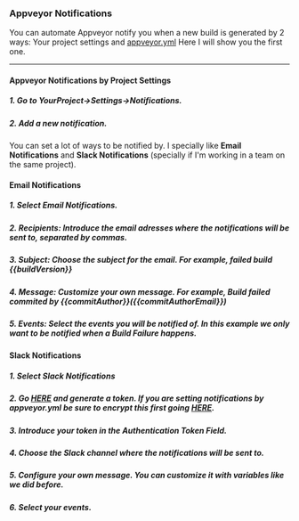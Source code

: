 ### Appveyor Notifications <br>

You can automate Appveyor notify you when a new build is generated by 2 ways: Your project settings and [appveyor.yml](https://www.appveyor.com/docs/notifications/)
Here I will show you the first one.

---

#### Appveyor Notifications by Project Settings <br>

##### 1. Go to YourProject->Settings->Notifications.
##### 2. Add a new notification.

You can set a lot of ways to be notified by. I specially like **Email Notifications** and **Slack Notifications** (specially if I'm working in a team on the same project).

  #### Email Notifications
  
 ##### 1. Select Email Notifications.
 ##### 2. Recipients: Introduce the email adresses where the notifications will be sent to, separated by commas.
 ##### 3. Subject: Choose the subject for the email. For example, failed build {{buildVersion}}
 ##### 4. Message: Customize your own message. For example, Build failed commited by {{commitAuthor}}({{commitAuthorEmail}})
 ##### 5. Events: Select the events you will be notified of. In this example we only want to be notified when a Build Failure happens.
  
  #### Slack Notifications
  
 ##### 1. Select Slack Notifications
 ##### 2. Go [HERE](https://api.slack.com/custom-integrations/legacy-tokens) and generate a token. If you are setting notifications by appveyor.yml be sure to encrypt this first going [HERE](https://ci.appveyor.com/tools/encrypt).
 ##### 3. Introduce your token in the Authentication Token Field.
 ##### 4. Choose the Slack channel where the notifications will be sent to.
 ##### 5. Configure your own message. You can customize it with variables like we did before.
 ##### 6. Select your events.
  
